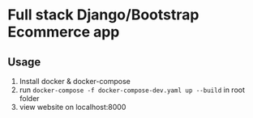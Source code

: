 # Full stack Django/Bootstrap Ecommerce app

## Usage

1. Install docker & docker-compose
2. run `docker-compose -f docker-compose-dev.yaml up --build` in root folder
3. view website on localhost:8000
